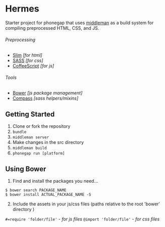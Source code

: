 Hermes
===
Starter project for phonegap that uses [middleman](http://middlemanapp.com) as a build system
for compiling preprocessed HTML, CSS, and JS.

###### Preprocessing
- [Slim](http://slim-lang.com) *[for html]*
- [SASS](http://sass-lang.com) *[for css]*
- [CoffeeScript](http://coffeescript.org) *[for js]*

###### Tools
- [Bower](http://bower.io) *[js package management]*
- [Compass](http://compass-style.org) *[sass helpers/mixins]*

## Getting Started

1. Clone or fork the repository
2. `bundle`
3. `middleman server`
4. Make changes in the src directory
5. `middleman build`
6. `phonegap run [platform]`

## Using Bower

1. Find and install the packages you need...

  ```
  $ bower search PACKAGE_NAME
  $ bower install ACTUAL_PACKAGE_NAME -S
  ```

2. Include the assets in your js/css files (paths relative to the root 'bower' directory )

  `#=require 'folder/file'` - *for js files*
  `@import 'folder/file'` - *for css files*
